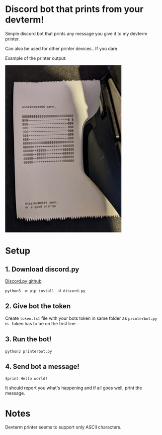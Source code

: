 # Discord bot that prints from your devterm!

Simple discord bot that prints any message you give it to my devterm printer.

Can also be used for other printer devices.. If you dare.

Example of the printer output:

![Example of the printer output](example.png)

# Setup

## 1. Download discord.py

[Discord.py github](https://github.com/Rapptz/discord.py)

```
python3 -m pip install -U discord.py
```

## 2. Give bot the token
Create `token.txt` file with your bots token in same folder as `printerbot.py` is.
Token has to be on the first line.

## 3. Run the bot!

```
python3 printerbot.py
```

## 4. Send bot a message!

```
$print Hello world!
```

It should report you what's happening and if all goes well, print the message.

# Notes

Devterm printer seems to support only ASCII characters.

